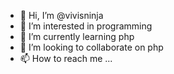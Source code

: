 - 👋 Hi, I’m @vivisninja
- 👀 I’m interested in programming
- 🌱 I’m currently learning php
- 💞️ I’m looking to collaborate on php
- 📫 How to reach me ...

<!---
vivisninja/vivisninja is a ✨ special ✨ repository because its `README.md` (this file) appears on your GitHub profile.
You can click the Preview link to take a look at your changes.
--->

